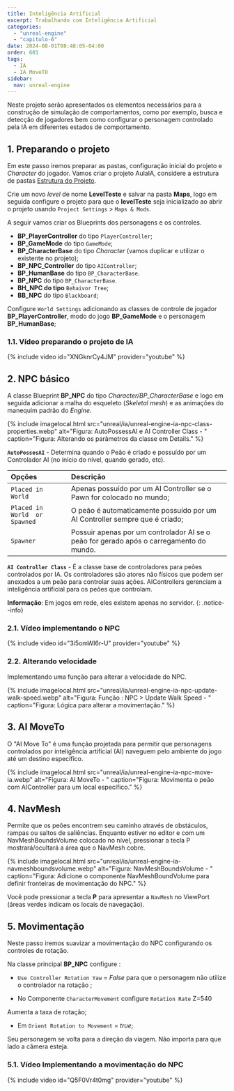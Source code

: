 ```yaml
---
title: Inteligência Artificial
excerpt: Trabalhando com Inteligência Artificial
categories: 
  - "unreal-engine"
  - "capitulo-6"
date: 2024-08-01T08:48:05-04:00
order: 601
tags:
  - IA
  - IA MoveTO
sidebar:
  nav: unreal-engine  
---
```


Neste projeto serão apresentados os elementos necessários para a construção de simulação de comportamentos, como por exemplo, busca e detecção de jogadores bem como configurar o personagem controlado pela IA em diferentes estados de comportamento.

## 1. Preparando o projeto

Em este passo iremos preparar as pastas, configuração inicial do projeto e *Character* do jogador. Vamos criar o projeto AulaIA, considere a estrutura de pastas [Estrutura do Projeto](/curso/unreal-engine/capitulo-1/estrutura-de-pastas/).

Crie um novo *level* de nome **LevelTeste** e salvar na pasta **Maps**, logo em seguida configure o projeto para que o **levelTeste** seja inicializado ao abrir o projeto usando `Project Settings` > `Maps & Mods`.

A seguir vamos criar os Blueprints dos personagens e os controles.

- **BP_PlayerController** do tipo `PlayerController`;
- **BP_GameMode** do tipo `GameMode`;
- **BP_CharacterBase** do tipo *Character* (vamos duplicar e utilizar o existente no projeto);  
- **BP_NPC_Controller** do tipo `AIController`;
- **BP_HumanBase** do tipo `BP_CharacterBase`.
- **BP_NPC** do tipo `BP_CharacterBase`.
- **BH_NPC do tipo** `Behaivor Tree`;
- **BB_NPC** do tipo `Blackboard`;  

Configure `World Settings` adicionando as classes de controle de jogador **BP_PlayerController**, modo do jogo **BP_GameMode** e o personagem **BP_HumanBase**;

### 1.1. Vídeo preparando o projeto de IA

{% include video id="XNGknrCy4JM" provider="youtube" %}

## 2. NPC básico

A classe Blueprint **BP_NPC** do tipo *Character/BP_CharacterBase* e logo em seguida adicionar a malha do esqueleto (*Skeletal mesh*) e as animações do manequim padrão do *Engine*.

{% include imagelocal.html
  src="unreal/ia/unreal-engine-ia-npc-class-properties.webp"
  alt="Figura: AutoPossessAI e AI Controller Class - "
  caption="Figura: Alterando os parâmetros da classe em Details."
%}

**`AutoPossesAI`** - Determina quando o Peão é criado e possuído por um Controlador AI (no início do nível, quando gerado, etc).

| Opções                        | Descrição                                                                               |
| :---------------------------- | :-------------------------------------------------------------------------------------- |
| `Placed in World`             | Apenas possuído por um AI Controller se o Pawn for colocado no mundo;                   |
| `Placed in World  or Spawned` | O peão é automaticamente possuído por um AI Controller sempre que é criado;             |
| `Spawner`                     | Possuir apenas por um controlador AI se o peão for gerado após o carregamento do mundo. |

**`AI Controller Class`** - É a classe base de controladores para peões controlados por IA. Os controladores são atores não físicos que podem ser anexados a um peão para controlar suas ações. AIControllers gerenciam a inteligência artificial para os peões que controlam.

**Informação**: Em jogos em rede, eles existem apenas no servidor.
{: .notice--info}

### 2.1. Vídeo implementando o NPC

{% include video id="3i5omWI6r-U" provider="youtube" %}

### 2.2. Alterando velocidade

Implementando uma função para alterar a velocidade do NPC.

{% include imagelocal.html
    src="unreal/ia/unreal-engine-ia-npc-update-walk-speed.webp"
    alt="Figura: Função : NPC > Update Walk Speed - "
    caption="Figura: Lógica para alterar a movimentação."
%}

## 3. AI MoveTo

O "AI Move To" é uma função projetada para permitir que personagens controlados por inteligência artificial (AI) naveguem pelo ambiente do jogo até um destino específico.

{% include imagelocal.html
  src="unreal/ia/unreal-engine-ia-npc-move-ia.webp"
  alt="Figura: AI MoveTo - "
  caption="Figura: Movimenta o peão com AIController para um local específico."
%}

## 4. NavMesh

Permite que os peões encontrem seu caminho através de obstáculos, rampas ou saltos de saliências. Enquanto estiver no editor e com um NavMeshBoundsVolume colocado no nível, pressionar a tecla P mostrará/ocultará a área que o NavMesh cobre.

{% include imagelocal.html
    src="unreal/ia/unreal-engine-ia-navmeshboundsvolume.webp"
    alt="Figura: NavMeshBoundsVolume - "
    caption="Figura: Adicione o componente NavMeshBoundVolume para definir fronteiras de movimentação do NPC."
%}

Você pode pressionar a tecla **P** para apresentar a `NavMesh` no ViewPort (áreas verdes indicam os locais de navegação).

## 5. Movimentação

Neste passo iremos suavizar a movimentação do NPC configurando os controles de rotação.

Na classe principal **BP_NPC** configure :

- `Use Controller Rotation Yaw` = *False* para que o personagem não utilize o controlador na rotação ;

- No Componente `CharacterMovement` configure `Rotation Rate` Z=540

Aumenta a taxa de rotação;

- Em `Orient Rotation to Movement` = *true*;  

Seu personagem se volta para a direção da viagem. Não importa para que lado a câmera esteja.

### 5.1. Vídeo Implementando a movimentação do NPC

{% include video id="Q5F0Vr4t0mg" provider="youtube" %}
